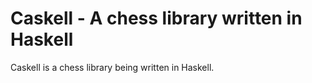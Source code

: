 # Caskell - A chess library written in Haskell

Caskell is a chess library being written in Haskell.
